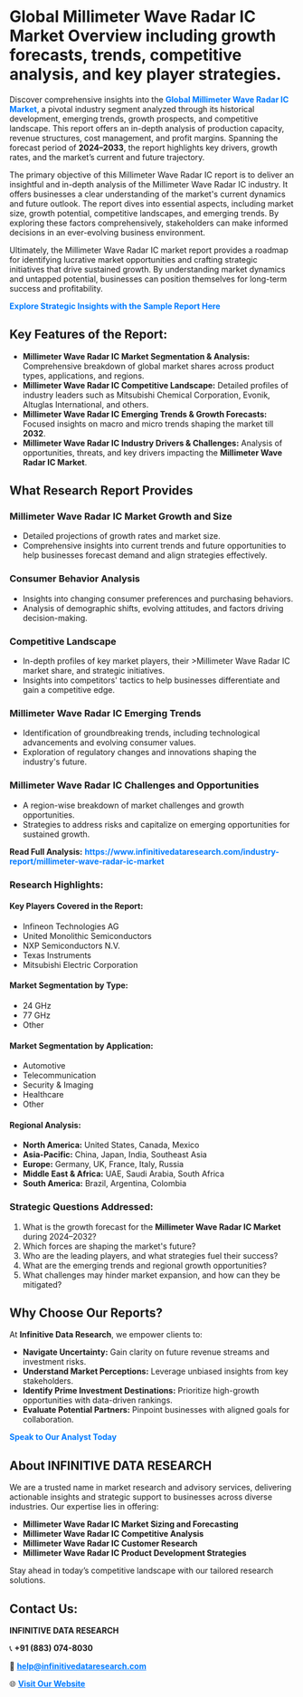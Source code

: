 <h1>Global Millimeter Wave Radar IC Market Overview including growth forecasts, trends, competitive analysis, and key player strategies.</h1>
<p>
Discover comprehensive insights into the 
<a href="https://www.infinitivedataresearch.com/industry-report/millimeter-wave-radar-ic-market" rel="dofollow" style="color: #007BFF; text-decoration: none;"><strong>Global Millimeter Wave Radar IC Market</strong></a>, a pivotal industry segment analyzed through its historical development, emerging trends, growth prospects, and competitive landscape. This report offers an in-depth analysis of production capacity, revenue structures, cost management, and profit margins. Spanning the forecast period of <strong>2024–2033</strong>, the report highlights key drivers, growth rates, and the market’s current and future trajectory.
</p>
<p>
The primary objective of this Millimeter Wave Radar IC report is to deliver an insightful and in-depth analysis of the Millimeter Wave Radar IC industry. It offers businesses a clear understanding of the market's current dynamics and future outlook. The report dives into essential aspects, including market size, growth potential, competitive landscapes, and emerging trends. By exploring these factors comprehensively, stakeholders can make informed decisions in an ever-evolving business environment.
</p>
<p>
Ultimately, the Millimeter Wave Radar IC market report provides a roadmap for identifying lucrative market opportunities and crafting strategic initiatives that drive sustained growth. By understanding market dynamics and untapped potential, businesses can position themselves for long-term success and profitability.
</p>
<p>
<a href="https://www.infinitivedataresearch.com/request-sample/reportId=107154" style="color: #007BFF; text-decoration: none;"><strong>Explore Strategic Insights with the Sample Report Here</strong></a>
</p>

<h2>Key Features of the Report:</h2>
<ul>
<li><strong>Millimeter Wave Radar IC Market Segmentation & Analysis:</strong> Comprehensive breakdown of global market shares across product types, applications, and regions.</li>
<li><strong>Millimeter Wave Radar IC Competitive Landscape:</strong> Detailed profiles of industry leaders such as Mitsubishi Chemical Corporation, Evonik, Altuglas International, and others.</li>
<li><strong>Millimeter Wave Radar IC Emerging Trends & Growth Forecasts:</strong> Focused insights on macro and micro trends shaping the market till <strong>2032</strong>.</li>
<li><strong>Millimeter Wave Radar IC Industry Drivers & Challenges:</strong> Analysis of opportunities, threats, and key drivers impacting the <strong>Millimeter Wave Radar IC Market</strong>.</li>
</ul>

<h2>What Research Report Provides</h2>
<h3>Millimeter Wave Radar IC Market Growth and Size</h3>
<ul>
<li>Detailed projections of growth rates and market size.</li>
<li>Comprehensive insights into current trends and future opportunities to help businesses forecast demand and align strategies effectively.</li>
</ul>

<h3>Consumer Behavior Analysis</h3>
<ul>
<li>Insights into changing consumer preferences and purchasing behaviors.</li>
<li>Analysis of demographic shifts, evolving attitudes, and factors driving decision-making.</li>
</ul>

<h3>Competitive Landscape</h3>
<ul>
<li>In-depth profiles of key market players, their >Millimeter Wave Radar IC market share, and strategic initiatives.</li>
<li>Insights into competitors' tactics to help businesses differentiate and gain a competitive edge.</li>
</ul>

<h3>Millimeter Wave Radar IC Emerging Trends</h3>
<ul>
<li>Identification of groundbreaking trends, including technological advancements and evolving consumer values.</li>
<li>Exploration of regulatory changes and innovations shaping the industry's future.</li>
</ul>

<h3>Millimeter Wave Radar IC Challenges and Opportunities</h3>
<ul>
<li>A region-wise breakdown of market challenges and growth opportunities.</li>
<li>Strategies to address risks and capitalize on emerging opportunities for sustained growth.</li>
</ul>
<p><strong>Read Full Analysis:</strong> <a href="https://www.infinitivedataresearch.com/industry-report/millimeter-wave-radar-ic-market" rel="dofollow" style="color: #007BFF; text-decoration: none;"><strong>https://www.infinitivedataresearch.com/industry-report/millimeter-wave-radar-ic-market</strong></a></p>
<h3>Research Highlights:</h3>
<h4>Key Players Covered in the Report:</h4>
<ul><li>Infineon Technologies AG</li><li>United Monolithic Semiconductors</li><li>NXP Semiconductors N.V.</li><li>Texas Instruments</li><li>Mitsubishi Electric Corporation</li></ul>
<h4>Market Segmentation by Type:</h4>
<ul><li>24 GHz</li><li>77 GHz</li><li>Other</li></ul>
<h4>Market Segmentation by Application:</h4>
<ul><li>Automotive</li><li>Telecommunication</li><li>Security &amp; Imaging</li><li>Healthcare</li><li>Other</li></ul>

<h4>Regional Analysis:</h4>
<ul>
<li><strong>North America:</strong> United States, Canada, Mexico</li>
<li><strong>Asia-Pacific:</strong> China, Japan, India, Southeast Asia</li>
<li><strong>Europe:</strong> Germany, UK, France, Italy, Russia</li>
<li><strong>Middle East & Africa:</strong> UAE, Saudi Arabia, South Africa</li>
<li><strong>South America:</strong> Brazil, Argentina, Colombia</li>
</ul>

<h3>Strategic Questions Addressed:</h3>
<ol>
<li>What is the growth forecast for the <strong>Millimeter Wave Radar IC Market</strong> during 2024–2032?</li>
<li>Which forces are shaping the market's future?</li>
<li>Who are the leading players, and what strategies fuel their success?</li>
<li>What are the emerging trends and regional growth opportunities?</li>
<li>What challenges may hinder market expansion, and how can they be mitigated?</li>
</ol>

<h2>Why Choose Our Reports?</h2>
<p>At <strong>Infinitive Data Research</strong>, we empower clients to:</p>
<ul>
<li><strong>Navigate Uncertainty:</strong> Gain clarity on future revenue streams and investment risks.</li>
<li><strong>Understand Market Perceptions:</strong> Leverage unbiased insights from key stakeholders.</li>
<li><strong>Identify Prime Investment Destinations:</strong> Prioritize high-growth opportunities with data-driven rankings.</li>
<li><strong>Evaluate Potential Partners:</strong> Pinpoint businesses with aligned goals for collaboration.</li>
</ul>
<p><a href="https://www.infinitivedataresearch.com/industry-report/millimeter-wave-radar-ic-market" rel="dofollow" style="color: #007BFF; text-decoration: none;"><strong>Speak to Our Analyst Today</strong></a></p>

<h2>About INFINITIVE DATA RESEARCH</h2>
<p>We are a trusted name in market research and advisory services, delivering actionable insights and strategic support to businesses across diverse industries. Our expertise lies in offering:</p>
<ul>
<li><strong>Millimeter Wave Radar IC Market Sizing and Forecasting</strong></li>
<li><strong>Millimeter Wave Radar IC Competitive Analysis</strong></li>
<li><strong>Millimeter Wave Radar IC Customer Research</strong></li>
<li><strong>Millimeter Wave Radar IC Product Development Strategies</strong></li>
</ul>
<p>Stay ahead in today’s competitive landscape with our tailored research solutions.</p>

<h2>Contact Us:</h2>
<p><strong>INFINITIVE DATA RESEARCH</strong></p>
<p>📞 <strong>+91 (883) 074-8030</strong></p>
<p>📧 <strong><a href="mailto:help@infinitivedataresearch.com" style="color: #007BFF;">help@infinitivedataresearch.com</a></strong></p>
<p>🌐 <strong><a href="https://www.infinitivedataresearch.com" rel="dofollow" style="color: #007BFF;">Visit Our Website</a></strong></p>